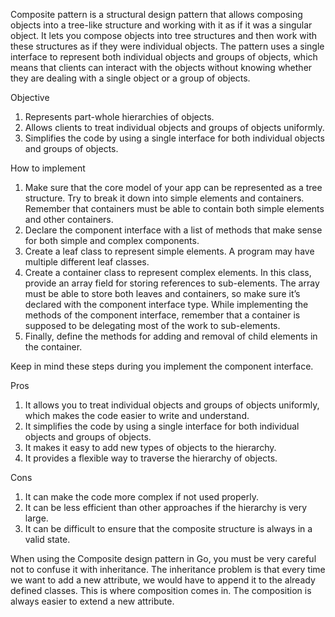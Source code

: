 Composite pattern is a structural design pattern that allows composing objects into a tree-like structure and working with it as if it was a singular
object. It lets you compose objects into tree structures and then work with these structures as if they were individual objects. The pattern uses a
single interface to represent both individual objects and groups of objects, which means that clients can interact with the objects without knowing
whether they are dealing with a single object or a group of objects.

Objective

1. Represents part-whole hierarchies of objects.
2. Allows clients to treat individual objects and groups of objects uniformly.
3. Simplifies the code by using a single interface for both individual objects and groups of objects.

How to implement

1. Make sure that the core model of your app can be represented as a tree structure. Try to break it down into simple elements and
   containers. Remember that containers must be able to contain both simple elements and other containers.
2. Declare the component interface with a list of methods that make sense for both simple and complex components.
3. Create a leaf class to represent simple elements. A program may have multiple different leaf classes.
4. Create a container class to represent complex elements. In this class, provide an array field for storing references to sub-elements. The
   array must be able to store both leaves and containers, so make sure it’s declared with the component interface type. While implementing
   the methods of the component interface, remember that a container is supposed to be delegating most of the work to sub-elements.
5. Finally, define the methods for adding and removal of child elements in the container.

Keep in mind these steps during you implement the component interface.

Pros

1. It allows you to treat individual objects and groups of objects uniformly, which makes the code easier to write and understand.
2. It simplifies the code by using a single interface for both individual objects and groups of objects.
3. It makes it easy to add new types of objects to the hierarchy.
4. It provides a flexible way to traverse the hierarchy of objects.

Cons

1. It can make the code more complex if not used properly.
2. It can be less efficient than other approaches if the hierarchy is very large.
3. It can be difficult to ensure that the composite structure is always in a valid state.

When using the Composite design pattern in Go, you must be very careful not to confuse it with inheritance. The inheritance problem is that every time
we want to add a new attribute, we would have to append it to the already defined classes. This is where composition comes in. The composition is always
easier to extend a new attribute.
